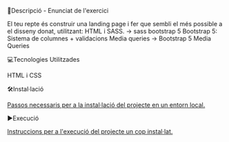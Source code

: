 📄Descripció - Enunciat de l'exercici

El teu repte és construir una landing page i fer que sembli el més possible a el disseny donat, utilitzant:
HTML i SASS. -> sass bootstrap 5
Bootstrap 5: Sistema de columnes + validacions
Media queries -> Bootstrap 5 Media Queries

💻Tecnologies Utilitzades

HTML i CSS


🛠️Instal·lació

[Passos necessaris per a la instal·lació del projecte en un entorn local.](https://github.com/justmove1987/1-2-html-i-css-amb-flex-nivell1-2-3)


▶️Execució

[Instruccions per a l'execució del projecte un cop instal·lat.](https://justmove1987.github.io/1-2-html-i-css-amb-flex-nivell1-2-3/)




